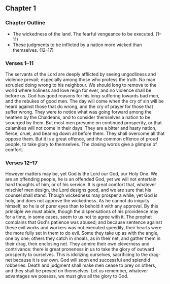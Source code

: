 ## Chapter 1

### Chapter Outline

- The wickedness of the land. The fearful vengeance to be executed. (1–11)
- These judgments to be inflicted by a nation more wicked than themselves. (12–17)

### Verses 1–11

The servants of the Lord are deeply afflicted by seeing ungodliness and violence prevail; especially among those who profess the truth. No man scrupled doing wrong to his neighbour. We should long to remove to the world where holiness and love reign for ever, and no violence shall be before us. God has good reasons for his long-suffering towards bad men, and the rebukes of good men. The day will come when the cry of sin will be heard against those that do wrong, and the cry of prayer for those that suffer wrong. They were to notice what was going forward among the heathen by the Chaldeans, and to consider themselves a nation to be scourged by them. But most men presume on continued prosperity, or that calamities will not come in their days. They are a bitter and hasty nation, fierce, cruel, and bearing down all before them. They shall overcome all that oppose them. But it is a great offence, and the common offence of proud people, to take glory to themselves. The closing words give a glimpse of comfort.

### Verses 12–17

However matters may be, yet God is the Lord our God, our Holy One. We are an offending people, he is an offended God, yet we will not entertain hard thoughts of him, or of his service. It is great comfort that, whatever mischief men design, the Lord designs good, and we are sure that his counsel shall stand. Though wickedness may prosper a while, yet God is holy, and does not approve the wickedness. As he cannot do iniquity himself, so he is of purer eyes than to behold it with any approval. By this principle we must abide, though the dispensations of his providence may for a time, in some cases, seem to us not to agree with it. The prophet complains that God's patience was abused; and because sentence against these evil works and workers was not executed speedily, their hearts were the more fully set in them to do evil. Some they take up as with the angle, one by one; others they catch in shoals, as in their net, and gather them in their drag, their enclosing net. They admire their own cleverness and contrivance: there is great proneness in us to take the glory of outward prosperity to ourselves. This is idolizing ourselves, sacrificing to the drag-net because it is our own. God will soon end successful and splendid robberies. Death and judgment shall make men cease to prey on others, and they shall be preyed on themselves. Let us remember, whatever advantages we possess, we must give all the glory to God.

